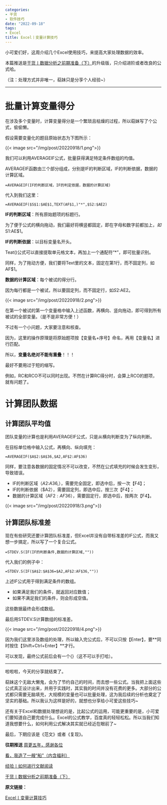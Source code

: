 ```yaml
---
categories:
- 干货
- 软件技巧
date: "2022-09-18"
tags:
- Excel
title: Excel丨变量计算技巧
---
```


小可爱们好，这周介绍几个Excel使用技巧，来提高大家处理数据的效率。

<!--more-->

本篇推送是[干货丨数据分析之前期准备（下）](https://mp.weixin.qq.com/s?__biz=MzIwMDk1OTM2OQ==&mid=2247485148&idx=1&sn=aedfd9e2ba36d501385177ab6a5e8d39&chksm=96f4723aa183fb2c072ad141bb91a2e7a4344e2044ca157b692a33966f17ba6163c08c070bcd&scene=21#wechat_redirect)的升级版，只介绍进阶或者改良的公式哈。

（注：处理方式并非唯一，萜妹只是分享个人经验~）

---

# 批量计算变量得分

在涉及多个变量时，计算变量得分是一个繁琐且枯燥的过程，所以萜妹写了个公式，偷偷懒。

假设需要变量化的题目原始状态为下图所示：

{{< image src="/img/post/20220918/1.png">}}

我们可以利用AVERAGEIF公式，批量获得满足特定条件数组的均值。

AVERAGEIF函数由三个部分组成，分别是IF的判断区域，IF的判断依据，数据的计算区域。

```
=AVERAGEIF(IF的判断区域，IF的判定依据，数据的计算区域)
```
代入到我们这里：

```
=AVERAGEIF($S$1:$AE$1,TEXT(AF$1,)"*",$S2:$AE2)
```
**IF的判断区域**：所有原始题项的标题行。

为了便于公式的横向拖动，我们最好将横竖都固定，即在字母和数字前都加上$，如$S$1:$AE$1。

**IF的判断依据**：以目标变量名开头。

Teat()公式可以直接提取单元格文本，再加上一个通配符“*”，即可批量识别。

同样，为了拖动方便，我们要将Text里的文本，固定在第1行，而不固定列，如AF$1。

**数据的计算区域**：每个被试的得分行。

因为每行都是一个被试，所以要固定列，而不固定行，如$S2:$AE2。

{{< image src="/img/post/20220918/2.png">}}

在第一个被试的第一个变量格中输入上述函数，再横向、竖向拖动，即可得到所有被试的全部变量。（是不是非常方便！）

不过有一个小问题，大家要注意和核查。

因为，这里的操作原理是将原始题项按【变量名+序号】命名，再用【变量名】进行匹配。

所以，**变量名绝对不能有重叠**！！！

最好不要用过于短的缩写。

例如，RC和RCO不可以同时出现。不然在计算RC得分时，会算上RCO的题项，就有问题了。

# 计算团队数据

## 计算团队平均值

团队变量的计算也是利用AVERAGEIF公式，只是从横向判断变为了纵向判断。

在目标单位格中输入公式，再横向、纵向填充：

```
=AVERAGEIF($A$2:$A$36,$A2,AF$2:AF$36)
```


同样，要注意各数据的固定情况不可以改变，不然在公式填充的时候会发生变形，导致错误。

- IF的判断区域（$A$2:$A$36,），需要完全固定，即选中后，按一次【F4】；
- IF的判断依据（$A2），需要固定列，即选中后，按三次【F4】；
- 数据的计算区域（AF$2:AF$36），需要固定行，即选中后，按两次【F4】。

{{< image src="/img/post/20220918/3.png">}}

## 计算团队标准差

现在有些研究还要计算团队标准差，但Excel并没有自带标准差的IF公式，而我又想一步搞定，所以写了一个复合公式。

```
=STDEV.S(IF(IF的判断条件,数据的计算区域,""))
```
代入我们的例子中：

```
=STDEV.S(IF($A$2:$A$36=$A2,AF$2:AF$36,""))
```

上述IF公式用于得到满足条件的数组。

- 如果满足我们的条件，就返回对应数值；
- 如果不满足我们的条件，则会形成空值。

这些数据最终会形成数组。

最后用STDEV.S计算数组的标准差。

{{< image src="/img/post/20220918/4.png">}}

因为我们这里涉及数组的处理，所以输入完公式后，不可以只按【Enter】，要**同时按住【Shift+Ctrl+Enter】**才行。

可以发现，最终公式前后会有一个{}（这不可以手打哈）。

---

啦啦啦，今天的分享就结束了。

萜妹这个无敌大懒鬼，会为了节约自己的时间，而去想一些公式。当我把上面这些公式真正设计出来，并用于实践时，其实我的时间并没有花费的更多。大部分的公式都只需要无脑填充，大规模的变量也可以批量处理，这为我后续的分析也奠定了坚实的基础。所以我认为这样是好的，就想也分享给小可爱这些技巧~

还有关于Excel和数据处理想说的是，比起公式的运用，可能更重要的是，小可爱们要知道自己要完成什么。Excel的公式教学，百度真的轻轻松松。所以当我们知道我想要什么，如何利用公式解决其实就已经近在眼前了~

最后，下期应该是《范文》或者《复现》。


**往期推送**
[周更五年，感谢各位](https://mp.weixin.qq.com/s?__biz=MzIwMDk1OTM2OQ==&mid=2247487442&idx=1&sn=18fc3fbb9e24ae2a503a5f132ce51f6c&chksm=96f47b34a183f22210e5deca46463af055b13901f3444b35eadcd296283e5bd589740ddc4abc&token=428852987&lang=zh_CN#rd)

[看，我造了一艘“船”（内含福利）](https://mp.weixin.qq.com/s?__biz=MzIwMDk1OTM2OQ==&mid=2247487466&idx=1&sn=95687a96c0ac852fd956148bb8ca21f6&chksm=96f47b0ca183f21a75118684845a55236536fff12d60f6f11286d82896f679665f0154b2d069&token=428852987&lang=zh_CN#rd)

[经验丨如何进行文献阅读](https://mp.weixin.qq.com/s?__biz=MzIwMDk1OTM2OQ==&mid=2247487355&idx=1&sn=8b7d29da8724e5b54455fbc1bbab0d6c&chksm=96f47b9da183f28b6beabad99e938907dd7a43fa2821bc2543266206acc93cbcdef60664b80c&token=428852987&lang=zh_CN#rd)


[干货丨数据分析之前期准备（下）](https://mp.weixin.qq.com/s?__biz=MzIwMDk1OTM2OQ==&mid=2247485148&idx=1&sn=aedfd9e2ba36d501385177ab6a5e8d39&chksm=96f4723aa183fb2c072ad141bb91a2e7a4344e2044ca157b692a33966f17ba6163c08c070bcd&scene=21#wechat_redirect)

**原文链接：**

[Excel丨变量计算技巧](https://mp.weixin.qq.com/s?__biz=MzIwMDk1OTM2OQ==&mid=2247487513&idx=1&sn=db02c8d2f951d5f6a68ec7baa25878c1&chksm=96f464ffa183ede9d5c51d60f8f4bc237ea5642369162ea682d917546d0ef43670dd8050d3cb&token=173206194&lang=zh_CN#rd)